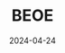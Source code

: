 ---
title: BEOE
icon: github
date: 2024-04-24
description: remark/rehype plugins for drawing all kinds of diagrams and co
tags: [markdown, diagram, text-to-diagram]
externalUrl: https://github.com/stereobooster/beoe
---